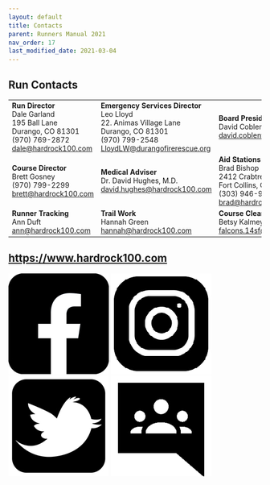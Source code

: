```yaml
---
layout: default
title: Contacts
parent: Runners Manual 2021
nav_order: 17
last_modified_date: 2021-03-04
---
```


## Run Contacts

|                                                                                               |                                                                                                                              |                                                                                                                   |
|-----------------------------------------------------------------------------------------------|------------------------------------------------------------------------------------------------------------------------------|-------------------------------------------------------------------------------------------------------------------|
| **Run Director**<br>Dale Garland<br>195 Ball Lane<br>Durango, CO 81301<br>(970) 769-2872<br>[dale@hardrock100.com](mailto:dale@hardrock100.com) | **Emergency Services Director**<br>Leo Lloyd<br>22. Animas Village Lane<br>Durango, CO 81301<br>(970) 799-2548<br>[LloydLW@durangofirerescue.org](mailto:LloydLW@durangofirerescue.org) | **Board President**<br>David Coblentz<br>[david.coblentz@hardrock100.com](mailto:david.coblentz@hardrock100.com)                                                     |
| **Course Director**<br>Brett Gosney<br>(970) 799-2299<br>[brett@hardrock100.com](mailto:brett@hardrock100.com)                             | **Medical Adviser**<br>Dr. David Hughes, M.D.<br>[david.hughes@hardrock100.com](mailto:david.hughes@hardrock100.com)                                                          | **Aid Stations & Volunteers**<br>Brad Bishop<br>2412 Crabtree Dr<br>Fort Collins, CO 80521<br>(303) 946-9320<br>[brad@hardrock100.com](mailto:brad@hardrock100.com) |
| **Runner Tracking**<br>Ann Duft<br>[ann@hardrock100.com](mailto:ann@hardrock100.com)                                                  | **Trail Work**<br>Hannah Green<br>[hannah@hardrock100.com](mailto:hannah@hardrock100.com)                                                                               | **Course Clearing**<br>Betsy Kalmeyer<br>[falcons.14sf@gmail.com](mailto:betsy@hardrock100.com)                                                             |

## https://www.hardrock100.com

[![alt text](/assets/images/Facebook.jpg)](http://www.facebook.com/hardrockhundred) [![alt text](/assets/images/Instagram.jpg)](https://www.instagram.com/hardrock100run/) [![alt text](/assets/images/Twitter.jpg)](https://twitter.com/hardrock100) [![alt text](/assets/images/Google%20Groups.jpg)](https://groups.google.com/forum/#!forum/hardrock100)
